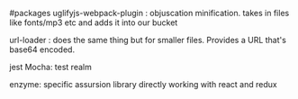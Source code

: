 #packages
uglifyjs-webpack-plugin : objuscation minification. takes in files like fonts/mp3 etc and adds it into our bucket

url-loader : does the same thing but for smaller files. Provides a URL that's base64 encoded.

jest Mocha: test realm

enzyme: specific assursion library directly working with react and redux


